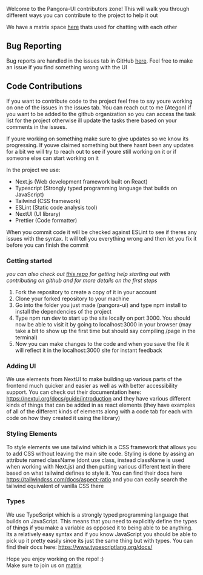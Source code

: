 Welcome to the Pangora-UI contributors zone! This will walk you through different ways you can contribute to the project to help it out

We have a matrix space [here](https://matrix.to/#/#pangora:matrix.org) thats used for chatting with each other

## Bug Reporting
Bug reports are handled in the issues tab in GitHub [here](https://github.com/PangoraWeb/pangora-ui/issues). Feel free to make an issue if you find something wrong with the UI

## Code Contributions
If you want to contribute code to the project feel free to say youre working on one of the issues in the issues tab. You can reach out to me (Ategon) if you want to be added to the github organization so you can access the task list for the project otherwise ill update the tasks there based on your comments in the issues.

If youre working on something make sure to give updates so we know its progressing. If youve claimed something but there hasnt been any updates for a bit we will try to reach out to see if youre still working on it or if someone else can start working on it

In the project we use:
- Next.js (Web development framework built on React)
- Typescript (Strongly typed programming language that builds on JavaScript)
- Tailwind (CSS framework)
- ESLint (Static code analysis tool)
- NextUI (UI library)
- Prettier (Code formatter)

When you commit code it will be checked against ESLint to see if theres any issues with the syntax. It will tell you everything wrong and then let you fix it before you can finish the commit

### Getting started
*you can also check out [this repo](https://github.com/firstcontributions/first-contributions) for getting help starting out with contributing on github and for more details on the first steps*
1. Fork the repository to create a copy of it in your account 
2. Clone your forked repository to your machine
3. Go into the folder you just made (pangora-ui) and type npm install to install the dependencies of the project
4. Type npm run dev to start up the site locally on port 3000. You should now be able to visit it by going to localhost:3000 in your browser (may take a bit to show up the first time but should say compiling /page in the terminal)
5. Now you can make changes to the code and when you save the file it will reflect it in the localhost:3000 site for instant feedback

### Adding UI
We use elements from NextUI to make building up various parts of the frontend much quicker and easier as well as with better accessibility support. You can check out their documentation here: https://nextui.org/docs/guide/introduction and they have various different kinds of things that can be added in as react elements (they have examples of all of the different kinds of elements along with a code tab for each with code on how they created it using the library)

### Styling Elements
To style elements we use tailwind which is a CSS framework that allows you to add CSS without leaving the main site code. Styling is done by assing an attribute named className (dont use class, instead className is used when working with Next.js) and then putting various different text in there based on what tailwind defines to style it. You can find their docs here https://tailwindcss.com/docs/aspect-ratio and you can easily search the tailwind equivalent of vanilla CSS there

### Types
We use TypeScript which is a strongly typed programming language that builds on JavaScript. This means that you need to explicitly define the types of things if you make a variable as opposed it to being able to be anything. Its a relatively easy syntax and if you know JavaScript you should be able to pick up it pretty easily since its just the same thing but with types. You can find their docs here: https://www.typescriptlang.org/docs/

Hope you enjoy working on the repo! :)  
Make sure to join us on [matrix](https://matrix.to/#/#pangora:matrix.org)
